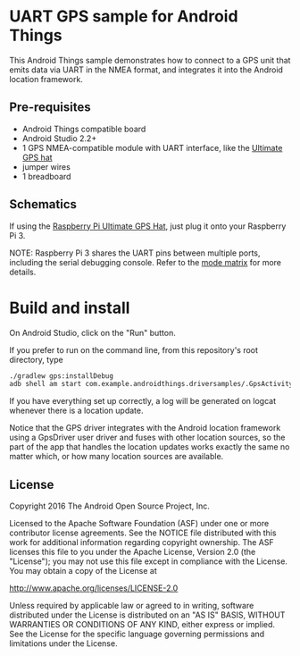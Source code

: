 UART GPS sample for Android Things
==================================

This Android Things sample demonstrates how to connect to a GPS unit that
emits data via UART in the NMEA format, and integrates it into the Android
location framework.


Pre-requisites
--------------

- Android Things compatible board
- Android Studio 2.2+
- 1 GPS NMEA-compatible module with UART interface, like the
  [Ultimate GPS hat](https://www.adafruit.com/product/2324)
- jumper wires
- 1 breadboard


Schematics
----------

If using the [Raspberry Pi Ultimate GPS Hat](https://www.adafruit.com/product/2324), just plug it
onto your Raspberry Pi 3.

NOTE: Raspberry Pi 3 shares the UART pins between multiple ports, including the serial debugging
console. Refer to the [mode matrix][pi3-modes] for more details.

Build and install
=================

On Android Studio, click on the "Run" button.

If you prefer to run on the command line, from this repository's root directory, type

```bash
./gradlew gps:installDebug
adb shell am start com.example.androidthings.driversamples/.GpsActivity
```

If you have everything set up correctly, a log will be generated on logcat
whenever there is a location update.

Notice that the GPS driver integrates with the Android location framework
using a GpsDriver user driver and fuses with other location sources, so
the part of the app that handles the location updates works exactly the same
no matter which, or how many location sources are available.


License
-------

Copyright 2016 The Android Open Source Project, Inc.

Licensed to the Apache Software Foundation (ASF) under one or more contributor
license agreements.  See the NOTICE file distributed with this work for
additional information regarding copyright ownership.  The ASF licenses this
file to you under the Apache License, Version 2.0 (the "License"); you may not
use this file except in compliance with the License.  You may obtain a copy of
the License at

  http://www.apache.org/licenses/LICENSE-2.0

Unless required by applicable law or agreed to in writing, software
distributed under the License is distributed on an "AS IS" BASIS, WITHOUT
WARRANTIES OR CONDITIONS OF ANY KIND, either express or implied.  See the
License for the specific language governing permissions and limitations under
the License.

[pi3-modes]: https://developer.android.com/things/hardware/raspberrypi-mode-matrix.html
